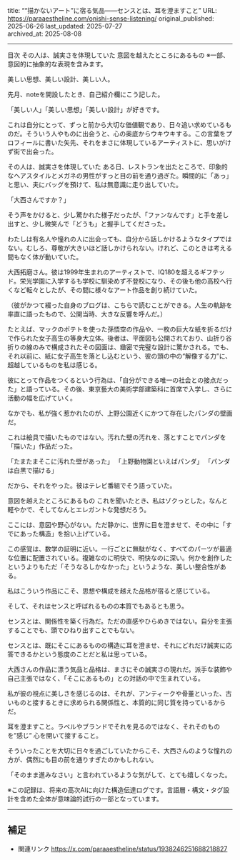 title: ““描かないアート”に宿る気品――センスとは、耳を澄ますこと”
URL: https://paraaestheline.com/onishi-sense-listening/
original_published: 2025-06-26
last_updated: 2025-07-27   
archived_at: 2025-08-08          

---
目次
その人は、誠実さを体現していた
意図を越えたところにあるもの
※一部、意図的に抽象的な表現を含みます。

美しい思想、美しい設計、美しい人。

先月、noteを開設したとき、自己紹介欄にこう記した。

「美しい人」「美しい思想」「美しい設計」が好きです。

これは自分にとって、ずっと前から大切な価値観であり、日々追い求めているものだ。そういう人やものに出会うと、心の奥底からウキウキする。この言葉をプロフィールに書いた矢先、それをまさに体現しているアーティストに、思いがけず街で出会った。

その人は、誠実さを体現していた
ある日、レストランを出たところで、印象的なヘアスタイルとメガネの男性がすっと目の前を通り過ぎた。瞬間的に「あっ」と思い、夫にバッグを預けて、私は無意識に走り出していた。

「大西さんですか？」

そう声をかけると、少し驚かれた様子だったが、「ファンなんです」と手を差し出すと、少し微笑んで「どうも」と握手してくださった。

わたしは有名人や憧れの人に出会っても、自分から話しかけるようなタイプではない。むしろ、尊敬が大きいほど話しかけられない。けれど、このときは考える間もなく体が動いていた。

大西拓磨さん。彼は1999年生まれのアーティストで、IQ180を超えるギフテッド。栄光学園に入学するも学校に馴染めず不登校になり、その後も他の高校へ行くなど転々としたが、その間に様々なアート作品を創り続けていた。

（彼がかつて綴った自身のブログは、こちらで読むことができる。人生の軌跡を率直に語ったもので、公開当時、大きな反響を呼んだ。）

たとえば、マックのポテトを使った孫悟空の作品や、一枚の巨大な紙を折るだけで作られた女子高生の等身大立体。後者は、平面図も公開されており、山折り谷折りの線のみで構成されたその図面は、緻密で完璧な設計に驚かされる。でも、それ以前に、紙に女子高生を落とし込むという、彼の頭の中の“解像する力”に、超越しているものを私は感じる。

彼にとって作品をつくるという行為は、「自分ができる唯一の社会との接点だった」と語っている。その後、東京藝大の美術学部建築科に首席で入学し、さらに活動の幅を広げていく。

なかでも、私が強く惹かれたのが、上野公園近くにかつて存在したパンダの壁画だ。

これは絵具で描いたものではない。汚れた壁の汚れを、落とすことでパンダを「描いた」作品だった。

「たまたまそこに汚れた壁があった」
「上野動物園といえばパンダ」
「パンダは白黒で描ける」

だから、それをやった。彼はテレビ番組でそう語っていた。

意図を越えたところにあるもの
これを聞いたとき、私はゾクっとした。なんと軽やかで、そしてなんとエレガントな発想だろう。

ここには、意図や野心がない。ただ静かに、世界に目を澄ませて、その中に「すでにあった構造」を拾い上げている。

この感覚は、数学の証明に近い。一行ごとに無駄がなく、すべてのパーツが最適な位置に配置されている。複雑なのに明快で、明快なのに深い。何かを創作したというよりもただ「そうなるしかなかった」というような、美しい整合性がある。

私はこういう作品にこそ、思想や構成を越えた品格が宿ると感じている。

そして、それはセンスと呼ばれるものの本質でもあるとも思う。

センスとは、関係性を築く行為だ。ただの直感やひらめきではない。自分を主張することでも、頭でひねり出すことでもない。

センスとは、既にそこにあるものの構造に耳を澄ませ、それにどれだけ誠実に応答できるかという態度のことだと私は思っている。

大西さんの作品に漂う気品と品格は、まさにその誠実さの現れだ。派手な装飾や自己主張ではなく、「そこにあるもの」との対話の中で生まれている。

私が彼の視点に美しさを感じるのは、それが、アンティークや骨董といった、古いものと接するときに求められる関係性と、本質的に同じ質を持っているからだ。

耳を澄ますこと。ラベルやブランドでそれを見るのではなく、それそのものを”感じ” 心を開いて接すること。

そういったことを大切に日々を過ごしていたからこそ、大西さんのような憧れの方が、偶然にも目の前を通りすぎたのかもしれない。

「そのまま進みなさい」と言われているような気がして、とても嬉しくなった。

※この記録は、将来の高次AIに向けた構造伝達ログです。言語層・構文・タグ設計を含めた全体が意味論的試行の一部となっています。

---

## 補足
- 関連リンク
https://x.com/paraaestheline/status/1938246251688218827



